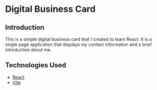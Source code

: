 # Digital Business Card

## Introduction

This is a simple digital business card that I created to learn React. It is a single page application that displays my contact information and a brief introduction about me.

## Technologies Used

- [React](https://reactjs.org/)
- [Vite](https://vitejs.dev/)

